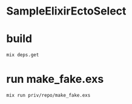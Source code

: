 # SampleElixirEctoSelect


# build

```sh
mix deps.get
```

# run make_fake.exs

```sh
mix run priv/repo/make_fake.exs
```